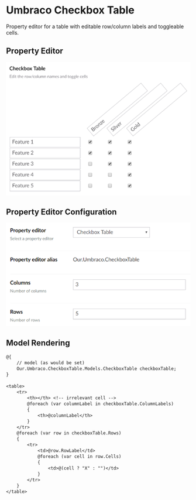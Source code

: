# Umbraco Checkbox Table
Property editor for a table with editable row/column labels and toggleable cells.


## Property Editor

![Property Editor Example](docs/PropertyEditor.png)
    

## Property Editor Configuration

![Property Editor Configuration Example](docs/PropertyEditorConfiguration.png)


## Model Rendering

    @{
        // model (as would be set)
        Our.Umbraco.CheckboxTable.Models.CheckboxTable checkboxTable; 
    }

    <table>
        <tr>
            <th></th> <!-- irrelevant cell -->
            @foreach (var columnLabel in checkboxTable.ColumnLabels)
            {
                <th>@columnLabel</th>
            }
        </tr>
        @foreach (var row in checkboxTable.Rows)
        {
            <tr>
                <td>@row.RowLabel</td>
                @foreach (var cell in row.Cells)
                {
                    <td>@(cell ? "X" : "")</td>
                }
            </tr>
        }
    </table>
